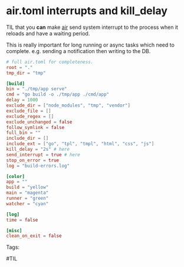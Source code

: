 # air.toml interrupts and kill_delay

TIL that you **can** make [air](https://github.com/cosmtrek/air) send system
interrupt to the process when it reloads and have a waiting period.

This is really important for long running or async tasks which need to complete.
e.g. sending a notification then writing to the DB.

```toml
# full air.toml for completeness.
root = "."
tmp_dir = "tmp"

[build]
bin = "./tmp/app serve"
cmd = "go build -o ./tmp/app ./cmd/app"
delay = 1000
exclude_dir = ["node_modules", "tmp", "vendor"]
exclude_file = []
exclude_regex = []
exclude_unchanged = false
follow_symlink = false
full_bin = ""
include_dir = []
include_ext = ["go", "tpl", "tmpl", "html", "css", "js"]
kill_delay = "2s" # here
send_interrupt = true # here
stop_on_error = true
log = "build-errors.log"

[color]
app = ""
build = "yellow"
main = "magenta"
runner = "green"
watcher = "cyan"

[log]
time = false

[misc]
clean_on_exit = false
```

Tags:

  #TIL
